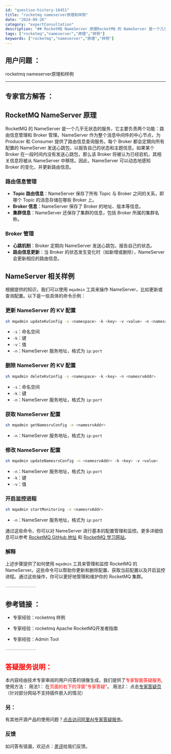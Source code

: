 ```yaml
---
id: "question-history-16451"
title: "rocketmq nameserver原理和样例"
date: "2024-09-26"
category: "expertConsultation"
description: "## RocketMQ NameServer 原理RocketMQ 的 NameServer 是一个几乎无状态的服务，它主要负责两个功能：路由信息管理和 Broker 管理。NameServer 作为整个消息中间件的中心节点，为 Producer 和 Consumer 提供了路由信息查询服务。每个 "
tags: ["rocketmq","nameserver","原理","样例"]
keywords: ["rocketmq","nameserver","原理","样例"]
---
```


## 用户问题 ： 
 rocketmq nameserver原理和样例  

---------------
## 专家官方解答 ：

## RocketMQ NameServer 原理

RocketMQ 的 NameServer 是一个几乎无状态的服务，它主要负责两个功能：路由信息管理和 Broker 管理。NameServer 作为整个消息中间件的中心节点，为 Producer 和 Consumer 提供了路由信息查询服务。每个 Broker 都会定期向所有配置的 NameServer 发送心跳包，以报告自己的状态和主题信息。如果某个 Broker 在一段时间内没有发送心跳包，那么该 Broker 将被认为已经宕机，其相关信息将被从 NameServer 中移除。因此，NameServer 可以动态地感知 Broker 的变化，并更新路由信息。

### 路由信息管理
- **Topic 路由信息**：NameServer 保存了所有 Topic 与 Broker 之间的关系，即哪个 Topic 的消息存储在哪些 Broker 上。
- **Broker 信息**：NameServer 保存了 Broker 的地址、版本等信息。
- **集群信息**：NameServer 还保存了集群的信息，包括 Broker 所属的集群名称。

### Broker 管理
- **心跳机制**：Broker 定期向 NameServer 发送心跳包，报告自己的状态。
- **路由信息更新**：当 Broker 的状态发生变化时（如新增或删除），NameServer 会更新相应的路由信息。

## NameServer 相关样例

根据提供的知识，我们可以使用 `mqadmin` 工具来操作 NameServer，比如更新或查询配置。以下是一些具体的命令示例：

### 更新 NameServer 的 KV 配置
```bash
sh mqadmin updateKvConfig -s <namespace> -k <key> -v <value> -n <namesrvAddr>
```
- `-s`：命名空间
- `-k`：键
- `-v`：值
- `-n`：NameServer 服务地址，格式为 `ip:port`

### 删除 NameServer 的 KV 配置
```bash
sh mqadmin deleteKvConfig -s <namespace> -k <key> -n <namesrvAddr>
```
- `-s`：命名空间
- `-k`：键
- `-n`：NameServer 服务地址，格式为 `ip:port`

### 获取 NameServer 配置
```bash
sh mqadmin getNamesrvConfig -n <namesrvAddr>
```
- `-n`：NameServer 服务地址，格式为 `ip:port`

### 修改 NameServer 配置
```bash
sh mqadmin updateNamesrvConfig -n <namesrvAddr> -k <key> -v <value>
```
- `-n`：NameServer 服务地址，格式为 `ip:port`
- `-k`：键
- `-v`：值

### 开启监控进程
```bash
sh mqadmin startMonitoring -n <namesrvAddr>
```
- `-n`：NameServer 服务地址，格式为 `ip:port`

通过这些命令，你可以对 NameServer 进行基本的配置管理和监控。更多详细信息可以参考 [RocketMQ GitHub 地址](https://github.com/apache/rocketmq) 和 [RocketMQ 学习网站](https://rocketmq-learning.com/)。

### 解释
上述步骤提供了如何使用 `mqadmin` 工具来管理和监控 RocketMQ 的 NameServer。这些命令可以帮助你更新和删除配置、获取当前配置以及开启监控进程。通过这些操作，你可以更好地管理和维护你的 RocketMQ 集群。


<font color="#949494">---------------</font> 


## 参考链接 ：

* 专家经验：rocketmq  样例 
 
 * 专家经验：rocketmq ﻿Apache RocketMQ开发者指南 
 
 * 专家经验：Admin Tool 


 <font color="#949494">---------------</font> 
 


## <font color="#FF0000">答疑服务说明：</font> 

本内容经由技术专家审阅的用户问答的镜像生成，我们提供了<font color="#FF0000">专家智能答疑服务</font>,使用方法：
用法1： 在<font color="#FF0000">页面的右下的浮窗”专家答疑“</font>。
用法2： 点击[专家答疑页](https://answer.opensource.alibaba.com/docs/intro)（针对部分网站不支持插件嵌入的情况）
### 另：


有其他开源产品的使用问题？[点击访问阿里AI专家答疑服务](https://answer.opensource.alibaba.com/docs/intro)。
### 反馈
如问答有错漏，欢迎点：[差评](https://ai.nacos.io/user/feedbackByEnhancerGradePOJOID?enhancerGradePOJOId=17235)给我们反馈。
